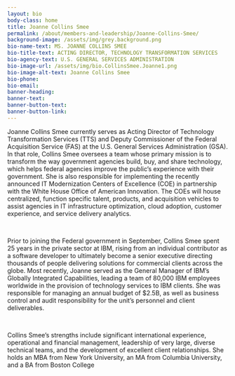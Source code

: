```yaml
---
layout: bio
body-class: home
title: Joanne Collins Smee
permalink: /about/members-and-leadership/Joanne-Collins-Smee/
background-image: /assets/img/grey.background.png
bio-name-text: MS. JOANNE COLLINS SMEE
bio-title-text: ACTING DIRECTOR, TECHNOLOGY TRANSFORMATION SERVICES
bio-agency-text: U.S. GENERAL SERVICES ADMINISTRATION
bio-image-url: /assets/img/bio.CollinsSmee.Joanne1.png
bio-image-alt-text: Joanne Collins Smee
bio-phone: 
bio-email: 
banner-heading: 
banner-text: 
banner-button-text: 
banner-button-link: 
---
```

<p>Joanne Collins Smee currently serves as Acting Director of Technology Transformation Services (TTS) and Deputy Commissioner of the Federal Acquisition Service (FAS) at the U.S. General Services Administration (GSA).  In that role, Collins Smee oversees a team whose primary mission is to transform the way government agencies build, buy, and share technology, which helps federal agencies improve the public’s experience with their government.  She is also responsible for implementing the recently announced IT Modernization Centers of Excellence (COE) in partnership with the White House Office of American Innovation.  The COEs will house centralized, function specific talent, products, and acquisition vehicles to assist agencies in IT infrastructure optimization, cloud adoption, customer experience, and service delivery analytics. </p>
<br>
<p>Prior to joining the Federal government in September, Collins Smee spent 25 years in the private sector at IBM, rising from an individual contributor as a software developer to ultimately become a senior executive directing thousands of people delivering solutions for commercial clients across the globe.  Most recently, Joanne served as the General Manager of IBM’s Globally Integrated Capabilities, leading a team of 80,000 IBM employees worldwide in the provision of technology services to IBM clients.   She was responsible for managing an annual budget of $2.5B, as well as business control and audit responsibility for the unit’s personnel and client deliverables. </p> 
<br>
<p>Collins Smee’s strengths include significant international experience, operational and financial management, leadership of very large, diverse technical teams, and the development of excellent client relationships.  She holds an MBA from New York University, an MA from Columbia University, and a BA from Boston College</p>

